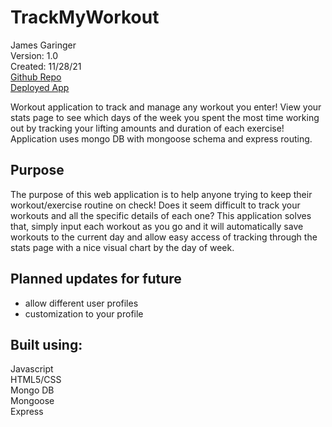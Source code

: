 # TrackMyWorkout


James Garinger \
Version: 1.0 \
Created: 11/28/21 \
[Github Repo](https://github.com/originator1/TrackMyWorkout) \
[Deployed App](https://shielded-crag-20600.herokuapp.com/) 

Workout application to track and manage any workout you enter! View your stats page to see which days of the week you spent the most time working out by tracking your lifting amounts and duration of each exercise! Application uses mongo DB with mongoose schema and express routing.


## Purpose

The purpose of this web application is to help anyone trying to keep their workout/exercise routine on check! Does it seem difficult to track your workouts and all the specific details of each one? This application solves that, simply input each workout as you go and it will automatically save workouts to the current day and allow easy access of tracking through the stats page with a nice visual chart by the day of week.


## Planned updates for future
- allow different user profiles
- customization to your profile

## Built using:
Javascript \
HTML5/CSS \
Mongo DB \
Mongoose \
Express
